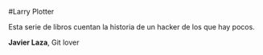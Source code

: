 #Larry Plotter

Esta serie de libros cuentan la historia de un hacker de los que hay pocos.

**Javier Laza**, Git lover
